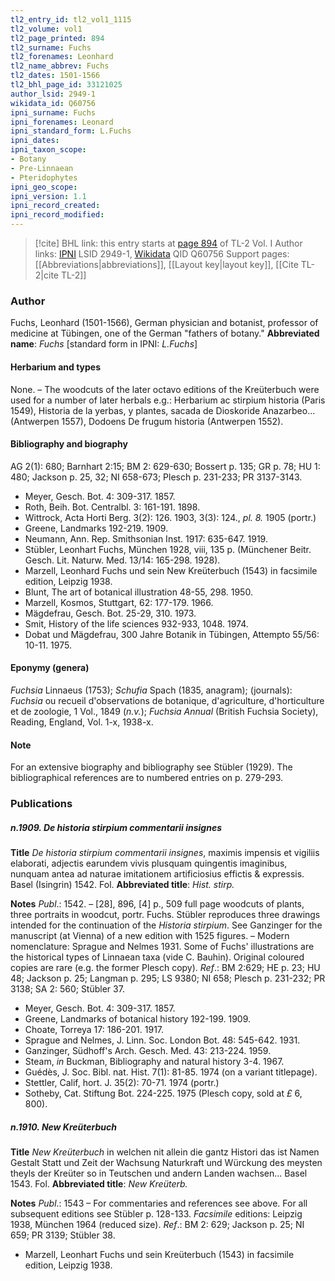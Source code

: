 ```yaml
---
tl2_entry_id: tl2_vol1_1115
tl2_volume: vol1
tl2_page_printed: 894
tl2_surname: Fuchs
tl2_forenames: Leonhard
tl2_name_abbrev: Fuchs
tl2_dates: 1501-1566
tl2_bhl_page_id: 33121025
author_lsid: 2949-1
wikidata_id: Q60756
ipni_surname: Fuchs
ipni_forenames: Leonard
ipni_standard_form: L.Fuchs
ipni_dates: 
ipni_taxon_scope: 
- Botany
- Pre-Linnaean
- Pteridophytes
ipni_geo_scope: 
ipni_version: 1.1
ipni_record_created: 
ipni_record_modified:
---
```


> [!cite] BHL link: this entry starts at [page 894](https://www.biodiversitylibrary.org/page/33121025) of TL-2 Vol. I
> Author links: [IPNI](https://www.ipni.org/a/2949-1) LSID 2949-1, [Wikidata](https://www.wikidata.org/wiki/Q60756) QID Q60756
> Support pages: [[Abbreviations|abbreviations]], [[Layout key|layout key]], [[Cite TL-2|cite TL-2]]

### Author

Fuchs, Leonhard (1501-1566), German physician and botanist, professor of medicine at Tübingen, one of the German "fathers of botany." 
**Abbreviated name**: *Fuchs* \[standard form in IPNI: *L.Fuchs*\]

#### Herbarium and types

None. – The woodcuts of the later octavo editions of the Kreüterbuch were used for a number of later herbals e.g.: Herbarium ac stirpium historia (Paris 1549), Historia de la yerbas, y plantes, sacada de Dioskoride Anazarbeo... (Antwerpen 1557), Dodoens De frugum historia (Antwerpen 1552).

#### Bibliography and biography

AG 2(1): 680; Barnhart 2:15; BM 2: 629-630; Bossert p. 135; GR p. 78; HU 1: 480; Jackson p. 25, 32; NI 658-673; Plesch p. 231-233; PR 3137-3143.
- Meyer, Gesch. Bot. 4: 309-317. 1857.
- Roth, Beih. Bot. Centralbl. 3: 161-191. 1898.
- Wittrock, Acta Horti Berg. 3(2): 126. 1903, 3(3): 124., *pl. 8.* 1905 (portr.)
- Greene, Landmarks 192-219. 1909.
- Neumann, Ann. Rep. Smithsonian Inst. 1917: 635-647. 1919.
- Stübler, Leonhart Fuchs, München 1928, viii, 135 p. (Münchener Beitr. Gesch. Lit. Naturw. Med. 13/14: 165-298. 1928).
- Marzell, Leonhard Fuchs und sein New Kreüterbuch (1543) in facsimile edition, Leipzig 1938.
- Blunt, The art of botanical illustration 48-55, 298. 1950.
- Marzell, Kosmos, Stuttgart, 62: 177-179. 1966.
- Mägdefrau, Gesch. Bot. 25-29, 310. 1973.
- Smit, History of the life sciences 932-933, 1048. 1974.
- Dobat und Mägdefrau, 300 Jahre Botanik in Tübingen, Attempto 55/56: 10-11. 1975.

#### Eponymy (genera)

*Fuchsia* Linnaeus (1753); *Schufia* Spach (1835, anagram); (journals): *Fuchsia* ou recueil d'observations de botanique, d'agriculture, d'horticulture et de zoologie, 1 Vol., 1849 (*n.v.*); *Fuchsia Annual* (British Fuchsia Society), Reading, England, Vol. 1-x, 1938-x.

#### Note

For an extensive biography and bibliography see Stübler (1929). The bibliographical references are to numbered entries on p. 279-293.

### Publications

##### n.1909. De historia stirpium commentarii insignes

**Title**
*De historia stirpium commentarii insignes*, maximis impensis et vigiliis elaborati, adjectis earundem vivis plusquam quingentis imaginibus, nunquam antea ad naturae imitationem artificiosius effictis & expressis. Basel (Isingrin) 1542. Fol.
**Abbreviated title**: *Hist. stirp.*

**Notes**
*Publ*.: 1542. – \[28\], 896, \[4\] p., 509 full page woodcuts of plants, three portraits in woodcut, portr. Fuchs. Stübler reproduces three drawings intended for the continuation of the *Historia stirpium*. See Ganzinger for the manuscript (at Vienna) of a new edition with 1525 figures. – Modern nomenclature: Sprague and Nelmes 1931. Some of Fuchs' illustrations are the historical types of Linnaean taxa (vide C. Bauhin). Original coloured copies are rare (e.g. the former Plesch copy).
*Ref*.: BM 2:629; HE p. 23; HU 48; Jackson p. 25; Langman p. 295; LS 9380; NI 658; Plesch p. 231-232; PR 3138; SA 2: 560; Stübler 37.
- Meyer, Gesch. Bot. 4: 309-317. 1857.
- Greene, Landmarks of botanical history 192-199. 1909.
- Choate, Torreya 17: 186-201. 1917.
- Sprague and Nelmes, J. Linn. Soc. London Bot. 48: 545-642. 1931.
- Ganzinger, Südhoff's Arch. Gesch. Med. 43: 213-224. 1959.
- Steam, *in* Buckman, Bibliography and natural history 3-4. 1967.
- Guédès, J. Soc. Bibl. nat. Hist. 7(1): 81-85. 1974 (on a variant titlepage).
- Stettler, Calif, hort. J. 35(2): 70-71. 1974 (portr.)
- Sotheby, Cat. Stiftung Bot. 224-225. 1975 (Plesch copy, sold at *£* 6, 800).

##### n.1910. New Kreüterbuch

**Title**
*New Kreüterbuch* in welchen nit allein die gantz Histori das ist Namen Gestalt Statt und Zeit der Wachsung Naturkraft und Würckung des meysten theyls der Kreüter so in Teutschen und andern Landen wachsen... Basel 1543. Fol.
**Abbreviated title**: *New Kreüterb.*

**Notes**
*Publ*.: 1543 – For commentaries and references see above. For all subsequent editions see Stübler p. 128-133.
*Facsimile* editions: Leipzig 1938, München 1964 (reduced size).
*Ref*.: BM 2: 629; Jackson p. 25; NI 659; PR 3139; Stübler 38.
- Marzell, Leonhart Fuchs und sein Kreüterbuch (1543) in facsimile edition, Leipzig 1938.

